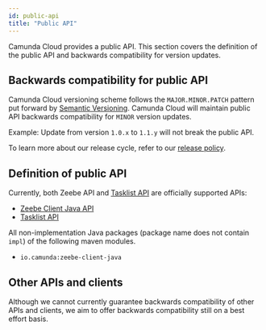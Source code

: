 ```yaml
---
id: public-api
title: "Public API"
---
```


Camunda Cloud provides a public API. This section covers the definition of the public API and backwards compatibility for version updates.

## Backwards compatibility for public API

Camunda Cloud versioning scheme follows the `MAJOR.MINOR.PATCH` pattern put forward by [Semantic Versioning](https://semver.org/). Camunda Cloud will
maintain public API backwards compatibility for `MINOR` version updates.

Example: Update from version `1.0.x` to `1.1.y` will not break the public API.

To learn more about our release cycle, refer to our [release
policy](/reference/release-policy.md).

## Definition of public API

Currently, both Zeebe API and [Tasklist API](/apis-clients/tasklist-api/generated.md) are officially supported APIs:

- [Zeebe Client Java API](/apis-clients/java-client/index.md)
- [Tasklist API](/apis-clients/tasklist-api/generated.md)

All non-implementation Java packages (package name does not contain `impl`) of the following maven modules.

- `io.camunda:zeebe-client-java`

## Other APIs and clients

Although we cannot currently guarantee backwards compatibility of other APIs and clients, we aim to offer backwards compatibility still on a best
effort basis.

[//]:# (Thoughts on a better way to word the sentence above?)

